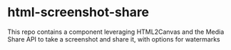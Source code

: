 # html-screenshot-share
This repo contains a component leveraging HTML2Canvas and the Media Share API to take a screenshot and share it, with options for watermarks
